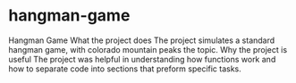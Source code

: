 # hangman-game
Hangman Game
What the project does
  The project simulates a standard hangman game, with colorado mountain peaks the topic.
Why the project is useful
  The project was helpful in understanding how functions work and how to separate code into sections that preform specific tasks.
